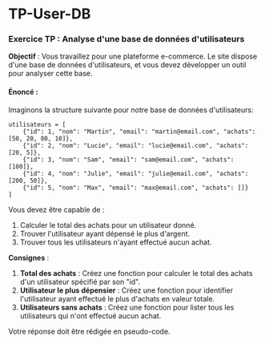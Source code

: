# TP-User-DB


### **Exercice TP : Analyse d'une base de données d'utilisateurs**

**Objectif** : Vous travaillez pour une plateforme e-commerce. Le site dispose d'une base de données d'utilisateurs, et vous devez développer un outil pour analyser cette base.

#### **Énoncé** :

Imaginons la structure suivante pour notre base de données d'utilisateurs:

```
utilisateurs = [
    {"id": 1, "nom": "Martin", "email": "martin@email.com", "achats": [50, 20, 80, 10]},
    {"id": 2, "nom": "Lucie", "email": "lucie@email.com", "achats": [20, 5]},
    {"id": 3, "nom": "Sam", "email": "sam@email.com", "achats": [100]},
    {"id": 4, "nom": "Julie", "email": "julie@email.com", "achats": [200, 50]},
    {"id": 5, "nom": "Max", "email": "max@email.com", "achats": []}
]
```

Vous devez être capable de :

1. Calculer le total des achats pour un utilisateur donné.
2. Trouver l'utilisateur ayant dépensé le plus d'argent.
3. Trouver tous les utilisateurs n'ayant effectué aucun achat.

**Consignes** :

1. **Total des achats** : Créez une fonction pour calculer le total des achats d'un utilisateur spécifié par son "id".
2. **Utilisateur le plus dépensier** : Créez une fonction pour identifier l'utilisateur ayant effectué le plus d'achats en valeur totale.
3. **Utilisateurs sans achats** : Créez une fonction pour lister tous les utilisateurs qui n'ont effectué aucun achat.

Votre réponse doit être rédigée en pseudo-code.
